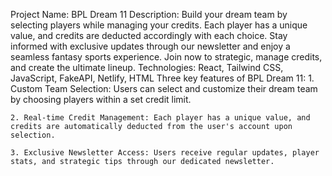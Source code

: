 Project Name: BPL Dream 11
Description: Build your dream team by selecting players while managing your credits. Each player has a unique value, and credits are deducted accordingly with each choice. Stay informed with exclusive updates through our newsletter and enjoy a seamless fantasy sports experience. Join now to strategic, manage credits, and create the ultimate lineup.
Technologies: React, Tailwind CSS, JavaScript, FakeAPI, Netlify, HTML
Three key features of BPL Dream 11:
    1. Custom Team Selection: Users can select and customize their dream team by choosing players within a set credit limit.

    2. Real-time Credit Management: Each player has a unique value, and credits are automatically deducted from the user's account upon selection.

    3. Exclusive Newsletter Access: Users receive regular updates, player stats, and strategic tips through our dedicated newsletter.
